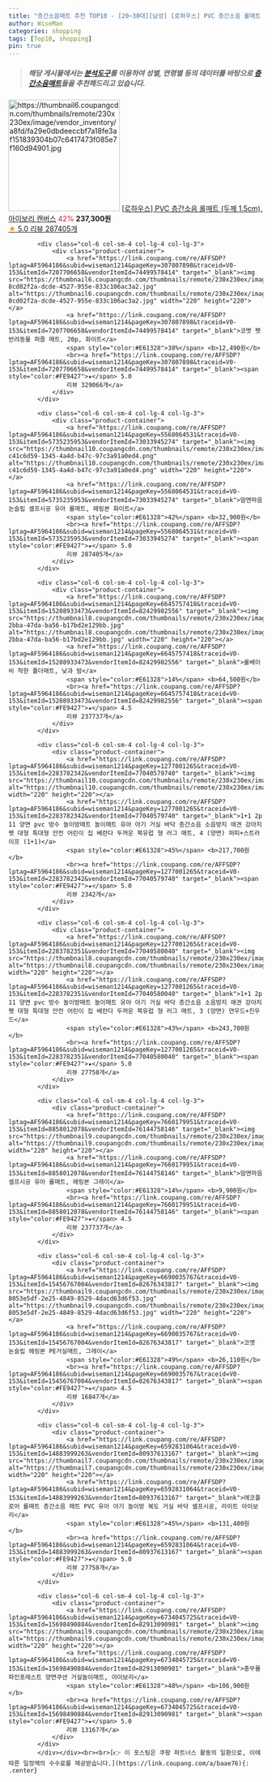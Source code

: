 ```yaml
---
title: "층간소음매트 추천 TOP10 - [20~30대][남성] [로하우스] PVC 층간소음 롤매트 (두께 1.5cm), 아이보리 캔버스"
author: WiseMan
categories: shopping
tags: [Top10, shopping]
pin: true
---
```


> ##### 해당 게시물에서는 [**분석도구**](https://itemscout.io/)를 이용하여 **성별**, **연령별** 등의 데이터를 바탕으로 [**층간소음매트**](https://link.coupang.com/a/baae76)들을 추천해드리고 있습니다.
<div class="container"><div class="row">
            <div class="col-6 col-sm-4 col-lg-4 col-lg-3">
                <div class="product-container">
                    <a href="https://link.coupang.com/re/AFFSDP?lptag=AF5964186&subid=wiseman1214&pageKey=7523778306&traceid=V0-153&itemId=19738734871&vendorItemId=85940547699" target="_blank"><img src="https://thumbnail6.coupangcdn.com/thumbnails/remote/230x230ex/image/vendor_inventory/a8fd/fa29e0dbdeeccbf7a18fe3af151839304b07c6417473f085e7f160d94901.jpg" alt="https://thumbnail6.coupangcdn.com/thumbnails/remote/230x230ex/image/vendor_inventory/a8fd/fa29e0dbdeeccbf7a18fe3af151839304b07c6417473f085e7f160d94901.jpg" width="220" height="220"></a>
                    <a href="https://link.coupang.com/re/AFFSDP?lptag=AF5964186&subid=wiseman1214&pageKey=7523778306&traceid=V0-153&itemId=19738734871&vendorItemId=85940547699" target="_blank">[로하우스] PVC 층간소음 롤매트 (두께 1.5cm), 아이보리 캔버스</a>
                    <span style="color:#E61328">42%</span> <b>237,300원</b>
                    <br><a href="https://link.coupang.com/re/AFFSDP?lptag=AF5964186&subid=wiseman1214&pageKey=7523778306&traceid=V0-153&itemId=19738734871&vendorItemId=85940547699" target="_blank"><span style="color:#FE9427">★</span> 5.0
                    리뷰 287405개</a>
                </div>
            </div>
            
            <div class="col-6 col-sm-4 col-lg-4 col-lg-3">
                <div class="product-container">
                    <a href="https://link.coupang.com/re/AFFSDP?lptag=AF5964186&subid=wiseman1214&pageKey=307807898&traceid=V0-153&itemId=7207706658&vendorItemId=74499578414" target="_blank"><img src="https://thumbnail6.coupangcdn.com/thumbnails/remote/230x230ex/image/retail/images/1461593174126922-8cd02f2a-dcde-4527-955e-833c106ac3a2.jpg" alt="https://thumbnail6.coupangcdn.com/thumbnails/remote/230x230ex/image/retail/images/1461593174126922-8cd02f2a-dcde-4527-955e-833c106ac3a2.jpg" width="220" height="220"></a>
                    <a href="https://link.coupang.com/re/AFFSDP?lptag=AF5964186&subid=wiseman1214&pageKey=307807898&traceid=V0-153&itemId=7207706658&vendorItemId=74499578414" target="_blank">코멧 펫 반려동물 퍼즐 매트, 20p, 화이트</a>
                    <span style="color:#E61328">38%</span> <b>12,490원</b>
                    <br><a href="https://link.coupang.com/re/AFFSDP?lptag=AF5964186&subid=wiseman1214&pageKey=307807898&traceid=V0-153&itemId=7207706658&vendorItemId=74499578414" target="_blank"><span style="color:#FE9427">★</span> 5.0
                    리뷰 329066개</a>
                </div>
            </div>
            
            <div class="col-6 col-sm-4 col-lg-4 col-lg-3">
                <div class="product-container">
                    <a href="https://link.coupang.com/re/AFFSDP?lptag=AF5964186&subid=wiseman1214&pageKey=5568064531&traceid=V0-153&itemId=5735235953&vendorItemId=73033945274" target="_blank"><img src="https://thumbnail10.coupangcdn.com/thumbnails/remote/230x230ex/image/retail/images/1636693027993826-c41c6d59-1345-4a4d-b47c-97c3a91a0ed4.png" alt="https://thumbnail10.coupangcdn.com/thumbnails/remote/230x230ex/image/retail/images/1636693027993826-c41c6d59-1345-4a4d-b47c-97c3a91a0ed4.png" width="220" height="220"></a>
                    <a href="https://link.coupang.com/re/AFFSDP?lptag=AF5964186&subid=wiseman1214&pageKey=5568064531&traceid=V0-153&itemId=5735235953&vendorItemId=73033945274" target="_blank">맘앤마음 논슬립 셀프시공 유아 롤매트, 헤링본 화이트</a>
                    <span style="color:#E61328">42%</span> <b>32,900원</b>
                    <br><a href="https://link.coupang.com/re/AFFSDP?lptag=AF5964186&subid=wiseman1214&pageKey=5568064531&traceid=V0-153&itemId=5735235953&vendorItemId=73033945274" target="_blank"><span style="color:#FE9427">★</span> 5.0
                    리뷰 287405개</a>
                </div>
            </div>
            
            <div class="col-6 col-sm-4 col-lg-4 col-lg-3">
                <div class="product-container">
                    <a href="https://link.coupang.com/re/AFFSDP?lptag=AF5964186&subid=wiseman1214&pageKey=6645757418&traceid=V0-153&itemId=15208933473&vendorItemId=82429982556" target="_blank"><img src="https://thumbnail8.coupangcdn.com/thumbnails/remote/230x230ex/image/retail/images/2022/07/15/15/6/f0c732f0-2bba-47da-ba56-b17bd2e129bb.jpg" alt="https://thumbnail8.coupangcdn.com/thumbnails/remote/230x230ex/image/retail/images/2022/07/15/15/6/f0c732f0-2bba-47da-ba56-b17bd2e129bb.jpg" width="220" height="220"></a>
                    <a href="https://link.coupang.com/re/AFFSDP?lptag=AF5964186&subid=wiseman1214&pageKey=6645757418&traceid=V0-153&itemId=15208933473&vendorItemId=82429982556" target="_blank">롤베이비 착한 폴더매트, 낮과 밤</a>
                    <span style="color:#E61328">14%</span> <b>64,500원</b>
                    <br><a href="https://link.coupang.com/re/AFFSDP?lptag=AF5964186&subid=wiseman1214&pageKey=6645757418&traceid=V0-153&itemId=15208933473&vendorItemId=82429982556" target="_blank"><span style="color:#FE9427">★</span> 4.5
                    리뷰 237737개</a>
                </div>
            </div>
            
            <div class="col-6 col-sm-4 col-lg-4 col-lg-3">
                <div class="product-container">
                    <a href="https://link.coupang.com/re/AFFSDP?lptag=AF5964186&subid=wiseman1214&pageKey=1277001265&traceid=V0-153&itemId=2283782342&vendorItemId=77040579740" target="_blank"><img src="https://thumbnail10.coupangcdn.com/thumbnails/remote/230x230ex/image/vendor_inventory/72e9/21f1ae4dff3595914dfdaf79af17217c85c08d220a5ea50c85b23a9bc420.jpg" alt="https://thumbnail10.coupangcdn.com/thumbnails/remote/230x230ex/image/vendor_inventory/72e9/21f1ae4dff3595914dfdaf79af17217c85c08d220a5ea50c85b23a9bc420.jpg" width="220" height="220"></a>
                    <a href="https://link.coupang.com/re/AFFSDP?lptag=AF5964186&subid=wiseman1214&pageKey=1277001265&traceid=V0-153&itemId=2283782342&vendorItemId=77040579740" target="_blank">1+1 2p 11 양면 pvc 방수 놀이방매트 놀이매트 유아 아기 거실 바닥 층간소음 소음방지 애견 강아지 펫 대형 특대형 안전 어린이 집 베란다 두꺼운 북유럽 형 러그 매트, 4 (양면) 퍼피+스트라이프 (1+1)</a>
                    <span style="color:#E61328">45%</span> <b>217,700원</b>
                    <br><a href="https://link.coupang.com/re/AFFSDP?lptag=AF5964186&subid=wiseman1214&pageKey=1277001265&traceid=V0-153&itemId=2283782342&vendorItemId=77040579740" target="_blank"><span style="color:#FE9427">★</span> 5.0
                    리뷰 2342개</a>
                </div>
            </div>
            
            <div class="col-6 col-sm-4 col-lg-4 col-lg-3">
                <div class="product-container">
                    <a href="https://link.coupang.com/re/AFFSDP?lptag=AF5964186&subid=wiseman1214&pageKey=1277001265&traceid=V0-153&itemId=2283782351&vendorItemId=77040580040" target="_blank"><img src="https://thumbnail8.coupangcdn.com/thumbnails/remote/230x230ex/image/vendor_inventory/e47a/dd3f7f0e85b86d1d4261389630ee348ff15566e90e217ac1db089fd8ca22.jpg" alt="https://thumbnail8.coupangcdn.com/thumbnails/remote/230x230ex/image/vendor_inventory/e47a/dd3f7f0e85b86d1d4261389630ee348ff15566e90e217ac1db089fd8ca22.jpg" width="220" height="220"></a>
                    <a href="https://link.coupang.com/re/AFFSDP?lptag=AF5964186&subid=wiseman1214&pageKey=1277001265&traceid=V0-153&itemId=2283782351&vendorItemId=77040580040" target="_blank">1+1 2p 11 양면 pvc 방수 놀이방매트 놀이매트 유아 아기 거실 바닥 층간소음 소음방지 애견 강아지 펫 대형 특대형 안전 어린이 집 베란다 두꺼운 북유럽 형 러그 매트, 3 (양면) 연우드+진우드</a>
                    <span style="color:#E61328">43%</span> <b>243,700원</b>
                    <br><a href="https://link.coupang.com/re/AFFSDP?lptag=AF5964186&subid=wiseman1214&pageKey=1277001265&traceid=V0-153&itemId=2283782351&vendorItemId=77040580040" target="_blank"><span style="color:#FE9427">★</span> 5.0
                    리뷰 27758개</a>
                </div>
            </div>
            
            <div class="col-6 col-sm-4 col-lg-4 col-lg-3">
                <div class="product-container">
                    <a href="https://link.coupang.com/re/AFFSDP?lptag=AF5964186&subid=wiseman1214&pageKey=7660179951&traceid=V0-153&itemId=8858012078&vendorItemId=76144758146" target="_blank"><img src="https://thumbnail9.coupangcdn.com/thumbnails/remote/230x230ex/image/rs_quotation_api/x06wuwzy/459c3ca3217546f9a11b452aafc1c3ac.jpg" alt="https://thumbnail9.coupangcdn.com/thumbnails/remote/230x230ex/image/rs_quotation_api/x06wuwzy/459c3ca3217546f9a11b452aafc1c3ac.jpg" width="220" height="220"></a>
                    <a href="https://link.coupang.com/re/AFFSDP?lptag=AF5964186&subid=wiseman1214&pageKey=7660179951&traceid=V0-153&itemId=8858012078&vendorItemId=76144758146" target="_blank">맘앤마음 셀프시공 유아 롤매트, 헤링본 그레이</a>
                    <span style="color:#E61328">14%</span> <b>9,900원</b>
                    <br><a href="https://link.coupang.com/re/AFFSDP?lptag=AF5964186&subid=wiseman1214&pageKey=7660179951&traceid=V0-153&itemId=8858012078&vendorItemId=76144758146" target="_blank"><span style="color:#FE9427">★</span> 4.5
                    리뷰 237737개</a>
                </div>
            </div>
            
            <div class="col-6 col-sm-4 col-lg-4 col-lg-3">
                <div class="product-container">
                    <a href="https://link.coupang.com/re/AFFSDP?lptag=AF5964186&subid=wiseman1214&pageKey=6690035767&traceid=V0-153&itemId=15456767004&vendorItemId=82676343817" target="_blank"><img src="https://thumbnail9.coupangcdn.com/thumbnails/remote/230x230ex/image/retail/images/789240241979633-8053e5df-2e25-4849-8529-4dacd63d6f53.jpg" alt="https://thumbnail9.coupangcdn.com/thumbnails/remote/230x230ex/image/retail/images/789240241979633-8053e5df-2e25-4849-8529-4dacd63d6f53.jpg" width="220" height="220"></a>
                    <a href="https://link.coupang.com/re/AFFSDP?lptag=AF5964186&subid=wiseman1214&pageKey=6690035767&traceid=V0-153&itemId=15456767004&vendorItemId=82676343817" target="_blank">코멧 논슬립 헤링본 PE거실매트, 그레이</a>
                    <span style="color:#E61328">49%</span> <b>26,110원</b>
                    <br><a href="https://link.coupang.com/re/AFFSDP?lptag=AF5964186&subid=wiseman1214&pageKey=6690035767&traceid=V0-153&itemId=15456767004&vendorItemId=82676343817" target="_blank"><span style="color:#FE9427">★</span> 4.5
                    리뷰 16847개</a>
                </div>
            </div>
            
            <div class="col-6 col-sm-4 col-lg-4 col-lg-3">
                <div class="product-container">
                    <a href="https://link.coupang.com/re/AFFSDP?lptag=AF5964186&subid=wiseman1214&pageKey=6592831064&traceid=V0-153&itemId=14883999263&vendorItemId=80937613167" target="_blank"><img src="https://thumbnail7.coupangcdn.com/thumbnails/remote/230x230ex/image/vendor_inventory/ae78/1b7cf480cc5e7d2be80a56cd5c8a38823a87bae7a0aa4c36083ca60b016e.jpg" alt="https://thumbnail7.coupangcdn.com/thumbnails/remote/230x230ex/image/vendor_inventory/ae78/1b7cf480cc5e7d2be80a56cd5c8a38823a87bae7a0aa4c36083ca60b016e.jpg" width="220" height="220"></a>
                    <a href="https://link.coupang.com/re/AFFSDP?lptag=AF5964186&subid=wiseman1214&pageKey=6592831064&traceid=V0-153&itemId=14883999263&vendorItemId=80937613167" target="_blank">에코플로어 롤매트 층간소음 매트 PVC 유아 아기 놀이방 복도 거실 바닥 셀프시공, 라이트 아이보리</a>
                    <span style="color:#E61328">45%</span> <b>131,400원</b>
                    <br><a href="https://link.coupang.com/re/AFFSDP?lptag=AF5964186&subid=wiseman1214&pageKey=6592831064&traceid=V0-153&itemId=14883999263&vendorItemId=80937613167" target="_blank"><span style="color:#FE9427">★</span> 5.0
                    리뷰 27758개</a>
                </div>
            </div>
            
            <div class="col-6 col-sm-4 col-lg-4 col-lg-3">
                <div class="product-container">
                    <a href="https://link.coupang.com/re/AFFSDP?lptag=AF5964186&subid=wiseman1214&pageKey=6734045725&traceid=V0-153&itemId=15698490884&vendorItemId=82913090981" target="_blank"><img src="https://thumbnail9.coupangcdn.com/thumbnails/remote/230x230ex/image/rs_quotation_api/gmsrjmqo/3e3566fd17864db68fba7d3b31082c28.jpg" alt="https://thumbnail9.coupangcdn.com/thumbnails/remote/230x230ex/image/rs_quotation_api/gmsrjmqo/3e3566fd17864db68fba7d3b31082c28.jpg" width="220" height="220"></a>
                    <a href="https://link.coupang.com/re/AFFSDP?lptag=AF5964186&subid=wiseman1214&pageKey=6734045725&traceid=V0-153&itemId=15698490884&vendorItemId=82913090981" target="_blank">충무몰 파인포레스트 양면쿠션 거실놀이매트, 아이보리</a>
                    <span style="color:#E61328">48%</span> <b>106,900원</b>
                    <br><a href="https://link.coupang.com/re/AFFSDP?lptag=AF5964186&subid=wiseman1214&pageKey=6734045725&traceid=V0-153&itemId=15698490884&vendorItemId=82913090981" target="_blank"><span style="color:#FE9427">★</span> 5.0
                    리뷰 13167개</a>
                </div>
            </div>
            </div></div><br><br>[👉 이 포스팅은 쿠팡 파트너스 활동의 일환으로, 이에 따른 일정액의 수수료를 제공받습니다.](https://link.coupang.com/a/baae76){: .center}